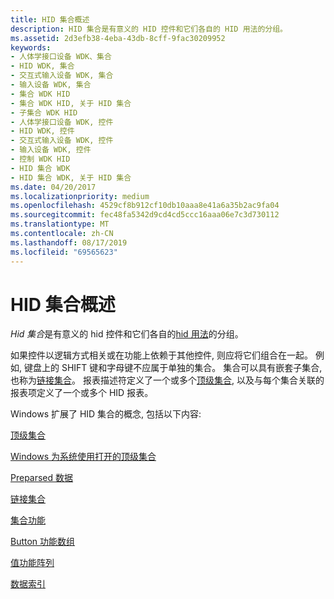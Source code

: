 ```yaml
---
title: HID 集合概述
description: HID 集合是有意义的 HID 控件和它们各自的 HID 用法的分组。
ms.assetid: 2d3efb38-4eba-43db-8cff-9fac30209952
keywords:
- 人体学接口设备 WDK、集合
- HID WDK, 集合
- 交互式输入设备 WDK, 集合
- 输入设备 WDK, 集合
- 集合 WDK HID
- 集合 WDK HID, 关于 HID 集合
- 子集合 WDK HID
- 人体学接口设备 WDK, 控件
- HID WDK, 控件
- 交互式输入设备 WDK, 控件
- 输入设备 WDK, 控件
- 控制 WDK HID
- HID 集合 WDK
- HID 集合 WDK, 关于 HID 集合
ms.date: 04/20/2017
ms.localizationpriority: medium
ms.openlocfilehash: 4529cf8b912cf10db10aaa8e41a6a35b2ac9fa04
ms.sourcegitcommit: fec48fa5342d9cd4cd5ccc16aaa06e7c3d730112
ms.translationtype: MT
ms.contentlocale: zh-CN
ms.lasthandoff: 08/17/2019
ms.locfileid: "69565623"
---
```

# <a name="hid-collections-overview"></a>HID 集合概述


*Hid 集合*是有意义的 hid 控件和它们各自的[hid 用法](hid-usages.md)的分组。

如果控件以逻辑方式相关或在功能上依赖于其他控件, 则应将它们组合在一起。 例如, 键盘上的 SHIFT 键和字母键不应属于单独的集合。 集合可以具有嵌套子集合, 也称为[链接集合](link-collections.md)。 报表描述符定义了一个或多个[顶级集合](top-level-collections.md), 以及与每个集合关联的报表项定义了一个或多个 HID 报表。




Windows 扩展了 HID 集合的概念, 包括以下内容:

[顶级集合](top-level-collections.md)

[Windows 为系统使用打开的顶级集合](top-level-collections-opened-by-windows-for-system-use.md)

[Preparsed 数据](preparsed-data.md)

[链接集合](link-collections.md)

[集合功能](collection-capability.md)

[Button 功能数组](button-capability-arrays.md)

[值功能阵列](value-capability-arrays.md)

[数据索引](data-indices.md)

 

 




